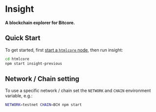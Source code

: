 # Insight

**A blockchain explorer for Bitcore.**

## Quick Start

To get started, first [start a `htmlcore` node](../../readme.md), then run insight:

```sh
cd htmlcore
npm start insight-previous
```

## Network / Chain setting

To use a specific network / chain set the `NETWORK` and `CHAIN` environment variable, e.g.:

```sh
NETWORK=testnet CHAIN=BCH npm start
```
